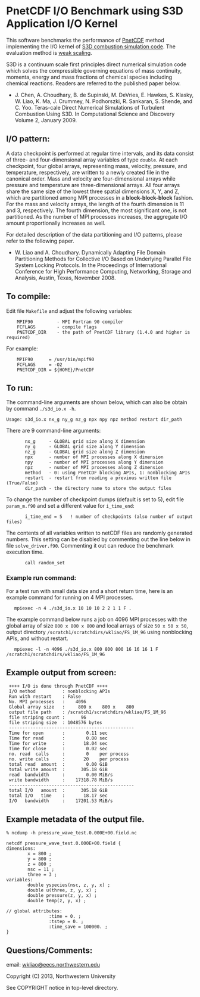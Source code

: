 # PnetCDF I/O Benchmark using S3D Application I/O Kernel

This software benchmarks the performance of
[PnetCDF](https://parallel-netcdf.github.io/) method implementing the I/O
kernel of [S3D combustion simulation code](http://exactcodesign.org).
The evaluation method is [weak scaling](https://en.wikipedia.org/wiki/Scalability#Weak_versus_strong_scaling).

S3D is a continuum scale first principles direct numerical simulation code
which solves the compressible governing equations of mass continuity, momenta,
energy and mass fractions of chemical species including chemical reactions.
Readers are referred to the published paper below.
* J. Chen, A. Choudhary, B. de Supinski, M. DeVries, E. Hawkes, S. Klasky,
  W. Liao, K. Ma, J. Crummey, N. Podhorszki, R. Sankaran, S. Shende, and
  C. Yoo. Teras-cale Direct Numerical Simulations of Turbulent Combustion
  Using S3D. In Computational Science and Discovery Volume 2, January 2009.

## I/O pattern:
A data checkpoint is performed at regular time intervals, and its data consist
of three- and four-dimensional array variables of type `double`. At each
checkpoint, four global arrays, representing mass, velocity, pressure, and
temperature, respectively, are written to a newly created file in the canonical
order. Mass and velocity are four-dimensional arrays while pressure and
temperature are three-dimensional arrays. All four arrays share the same size
of the lowest three spatial dimensions X, Y, and Z, which are partitioned among
MPI processes in a **block-block-block** fashion. For the mass and velocity
arrays, the length of the fourth dimension is 11 and 3, respectively. The
fourth dimension, the most significant one, is not partitioned. As the number
of MPI processes increases, the aggregate I/O amount proportionally increases
as well.

For detailed description of the data partitioning and I/O patterns, please
refer to the following paper.
* W. Liao and A. Choudhary. Dynamically Adapting File Domain Partitioning
  Methods for Collective I/O Based on Underlying Parallel File System
  Locking Protocols. In the Proceedings of International Conference for
  High Performance Computing, Networking, Storage and Analysis, Austin,
  Texas, November 2008.

## To compile:
Edit file `Makefile` and adjust the following variables:
```
    MPIF90         - MPI Fortran 90 compiler
    FCFLAGS        - compile flags
    PNETCDF_DIR    - the path of PnetCDF library (1.4.0 and higher is required)
```
For example:
```
    MPIF90      = /usr/bin/mpif90
    FCFLAGS     = -O2
    PNETCDF_DIR = ${HOME}/PnetCDF
```
## To run:
The command-line arguments are shown below, which can also be obtain by command
`./s3d_io.x -h`.
```
Usage: s3d_io.x nx_g ny_g nz_g npx npy npz method restart dir_path
```
There are 9 command-line arguments:
```
       nx_g     - GLOBAL grid size along X dimension
       ny_g     - GLOBAL grid size along Y dimension
       nz_g     - GLOBAL grid size along Z dimension
       npx      - number of MPI processes along X dimension
       npy      - number of MPI processes along Y dimension
       npz      - number of MPI processes along Z dimension
       method   - 0: using PnetCDF blocking APIs, 1: nonblocking APIs
       restart  - restart from reading a previous written file (True/False)
       dir_path - the directory name to store the output files
```
To change the number of checkpoint dumps (default is set to 5), edit
file `param_m.f90` and set a different value for `i_time_end`:
```
       i_time_end = 5   ! number of checkpoints (also number of output files)
```
The contents of all variables written to netCDF files are randomly generated
numbers. This setting can be disabled by commenting out the line below in file
`solve_driver.f90`. Commenting it out can reduce the benchmark execution time.
```
       call random_set
```

### Example run command:
For a test run with small data size and a short return time, here is an
example command for running on 4 MPI processes.
```
   mpiexec -n 4 ./s3d_io.x 10 10 10 2 2 1 1 F .
```

The example command below runs a job on 4096 MPI processes with the global
array of size `800 x 800 x 800` and local arrays of size `50 x 50 x 50`, output
directory `/scratch1/scratchdirs/wkliao/FS_1M_96` using nonblocking APIs, and
without restart.
```
   mpiexec -l -n 4096 ./s3d_io.x 800 800 800 16 16 16 1 F /scratch1/scratchdirs/wkliao/FS_1M_96
```

## Example output from screen:
```
 ++++ I/O is done through PnetCDF ++++
 I/O method          : nonblocking APIs
 Run with restart    : False
 No. MPI processes   :    4096
 Global array size   :     800 x    800 x    800
 output file path    : /scratch1/scratchdirs/wkliao/FS_1M_96
 file striping count :      96
 file striping size  : 1048576 bytes
 -----------------------------------------------
 Time for open       :        0.11 sec
 Time for read       :        0.00 sec
 Time for write      :       18.04 sec
 Time for close      :        0.02 sec
 no. read  calls     :        0    per process
 no. write calls     :       20    per process
 total read  amount  :        0.00 GiB
 total write amount  :      305.18 GiB
 read  bandwidth     :        0.00 MiB/s
 write bandwidth     :    17318.78 MiB/s
 -----------------------------------------------
 total I/O   amount  :      305.18 GiB
 total I/O   time    :       18.17 sec
 I/O   bandwidth     :    17201.53 MiB/s
```

## Example metadata of the output file.
```
% ncdump -h pressure_wave_test.0.000E+00.field.nc

netcdf pressure_wave_test.0.000E+00.field {
dimensions:
        x = 800 ;
        y = 800 ;
        z = 800 ;
        nsc = 11 ;
        three = 3 ;
variables:
        double yspecies(nsc, z, y, x) ;
        double u(three, z, y, x) ;
        double pressure(z, y, x) ;
        double temp(z, y, x) ;

// global attributes:
                :time = 0. ;
                :tstep = 0. ;
                :time_save = 100000. ;
}
```

## Questions/Comments:
email: wkliao@eecs.northwestern.edu

Copyright (C) 2013, Northwestern University

See COPYRIGHT notice in top-level directory.

